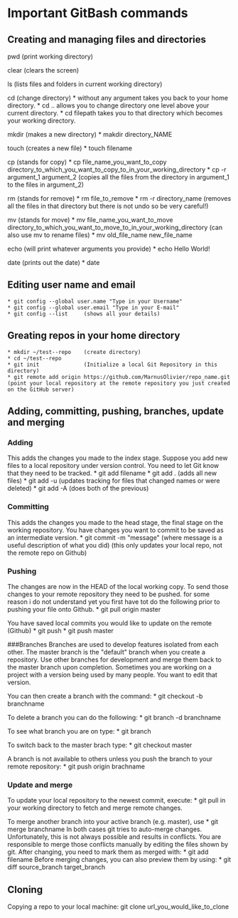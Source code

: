 # Important GitBash commands 
## Creating and managing files and directories
pwd 	(print working directory)

clear   (clears the screen)

ls 		(lists files and folders in current working directory)

cd 		(change directory)
		* without any argument takes you back to your home directory.
		* cd .. allows you to change directory one level above your current directory.
		* cd filepath takes you to that directory which becomes your working directory.

mkdir	(makes a new directory)
		* makdir directory_NAME

touch 	(creates a new file)
		* touch filename

cp		(stands for copy)
		* cp file_name_you_want_to_copy directory_to_which_you_want_to_copy_to_in_your_working_directory
		* cp -r argument_1 argument_2  (copies all the files from the directory in argument_1 to the files in argument_2) 

rm		(stands for remove)
		* rm file_to_remove
		* rm -r directory_name  (removes all the files in that directory but there is not undo so be very careful!)

mv 		(stands for move)
		* mv file_name_you_want_to_move directory_to_which_you_want_to_move_to_in_your_working_directory 
		(can also use mv to rename files)
		* mv old_file_name new_file_name

echo	(will print whatever arguments you provide)
		* echo Hello World!	

date 	(prints out the date)
		* date
		
## Editing user name and email
	* git config --global user.name "Type in your Username"
	* git config --global user.email "Type in your E-mail"
	* git config --list  	(shows all your details)

## Greating repos in your home directory
	* mkdir ~/test--repo   	(create directory)
	* cd ~/test--repo
	* git init				(Initialize a local Git Repository in this directory)	
	* git remote add origin https://github.com/MarnusOlivier/repo_name.git	(point your local repository at the remote repository you just created on the GitHub server)

## Adding, committing, pushing, branches, update and merging  
### Adding
This adds the changes you made to the index stage.
Suppose you add new files to a local repository under version control.
You need to let Git know that they need to be tracked.
	* git add filename
	* git add .		(adds all new files)
	* git add -u	(updates tracking for files that changed names or were deleted)
	* git add -A	(does both of the previous)

### Committing 
This adds the changes you made to the head stage, the final stage on the working repository.
You have changes you want to commit to be saved as an intermediate version.
	* git commit -m "message"  	(where message is a useful description of what you did)
								(this only updates your local repo, not the remote repo on Github)

### Pushing 
The changes are now in the HEAD of the local working copy. To send those changes to your remote repository they need to be pushed.
for some reason i do not understand yet you first have tot do the following prior to pushing your file onto Github.
	* git pull origin master

You have saved local commits you would like to update on the remote (Github)
	* git push
	* git push master

###Branches 
Branches are used to develop features isolated from each other. The master branch is the "default" branch when you create a repository. Use other branches for development and merge them back to the master branch upon completion.
Sometimes you are working on a project with a version being used by many people.
You want to edit that version.

You can then create a branch with the command:
	* git checkout -b branchname

To delete a branch you can do the following:
	* git branch -d branchname

To see what branch you are on type:
	* git branch

To switch back to the master brach type:
	* git checkout master

A branch is not available to others unless you push the branch to your remote repository:
	* git push origin brachname

### Update and merge
To update your local repository to the newest commit, execute:
	* git pull
in your working directory to fetch and merge remote changes.

To merge another branch into your active branch (e.g. master), use
	* git merge branchname
In both cases git tries to auto-merge changes. 
Unfortunately, this is not always possible and results in conflicts. 
You are responsible to merge those conflicts manually by editing the files shown by git. 
After changing, you need to mark them as merged with:
	* git add filename
Before merging changes, you can also preview them by using:
	* git diff source_branch target_branch

## Cloning
Copying a repo to your local machine:
	git clone url_you_would_like_to_clone




